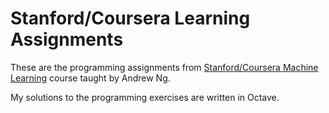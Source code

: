 # Stanford/Coursera Learning Assignments

These are the programming assignments from [Stanford/Coursera Machine Learning](https://www.coursera.org/learn/machine-learning) course taught by Andrew Ng.

My solutions to the programming exercises are written in Octave.
